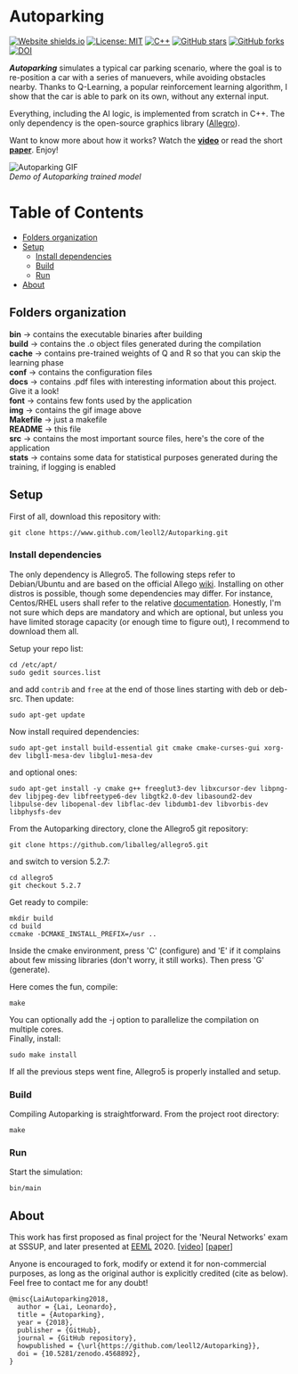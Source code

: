 # Autoparking

 [![Website shields.io](https://img.shields.io/website-up-down-green-red/http/shields.io.svg)](https://leoll2.github.io/Autoparking/)
 [![License: MIT](https://img.shields.io/badge/License-MIT-yellow.svg)](https://opensource.org/licenses/MIT)
 [![C++](https://img.shields.io/badge/C++-blue.svg?style=flat&logo=c++)]()
 [![GitHub stars](https://img.shields.io/github/stars/leoll2/Autoparking.svg?style=social&label=Star&maxAge=2592000)](https://github.com/leoll2/Autoparking/stargazers/)
 [![GitHub forks](https://img.shields.io/github/forks/leoll2/Autoparking.svg?style=social&label=Fork&maxAge=2592000)](https://github.com/leoll2/Autoparking/network/)
 [![DOI](https://zenodo.org/badge/137659116.svg)](https://zenodo.org/badge/latestdoi/137659116)


***Autoparking*** simulates a typical car parking scenario, where the goal is to re-position a car with a series of manuevers, while avoiding obstacles nearby. Thanks to Q-Learning, a popular reinforcement learning algorithm, I show that the car is able to park on its own, without any external input.  

Everything, including the AI logic, is implemented from scratch in C++. The only dependency is the open-source graphics library ([Allegro](https://liballeg.org/)).

Want to know more about how it works? Watch the [**video**](https://www.youtube.com/watch?v=UjPmsWEHtsU) or read the short [**paper**](https://leoll2.github.io/Autoparking/docs/paper_short.pdf). Enjoy!

![Autoparking GIF](img/autoparking.gif)  
*Demo of Autoparking trained model*


Table of Contents
=================

  * [Folders organization](#folders-organization)
  * [Setup](#setup)
     * [Install dependencies](#install-dependencies)
     * [Build](#build)
     * [Run](#run)
  * [About](#about)

## Folders organization

**bin** -> contains the executable binaries after building  
**build** -> contains the .o object files generated during the compilation  
**cache** -> contains pre-trained weights of Q and R so that you can skip the learning phase  
**conf** -> contains the configuration files  
**docs** -> contains .pdf files with interesting information about this project. Give it a look!  
**font** -> contains few fonts used by the application  
**img** -> contains the gif image above  
**Makefile** -> just a makefile  
**README** -> this file  
**src** -> contains the most important source files, here's the core of the application  
**stats** -> contains some data for statistical purposes generated during the training, if logging is enabled  

## Setup

First of all, download this repository with:
```
git clone https://www.github.com/leoll2/Autoparking.git
```

### Install dependencies

The only dependency is Allegro5. The following steps refer to Debian/Ubuntu and are based on the official Allego [wiki](https://wiki.allegro.cc/index.php?title=Install_Allegro5_From_Git/Linux/Debian). Installing on other distros is possible, though some dependencies may differ. For instance, Centos/RHEL users shall refer to the relative [documentation](https://wiki.allegro.cc/index.php?title=Install_Allegro5_From_Git/Linux/Centos).
Honestly, I'm not sure which deps are mandatory and which are optional, but unless you have limited storage capacity (or enough time to figure out), I recommend to download them all.

Setup your repo list:
```
cd /etc/apt/
sudo gedit sources.list
```
and add `contrib` and `free` at the end of those lines starting with deb or deb-src. Then update:

```sudo apt-get update```

Now install required dependencies:
```
sudo apt-get install build-essential git cmake cmake-curses-gui xorg-dev libgl1-mesa-dev libglu1-mesa-dev
```
and optional ones:
```
sudo apt-get install -y cmake g++ freeglut3-dev libxcursor-dev libpng-dev libjpeg-dev libfreetype6-dev libgtk2.0-dev libasound2-dev libpulse-dev libopenal-dev libflac-dev libdumb1-dev libvorbis-dev libphysfs-dev
```

From the Autoparking directory, clone the Allegro5 git repository:
```
git clone https://github.com/liballeg/allegro5.git
```
and switch to version 5.2.7:
```
cd allegro5
git checkout 5.2.7
```
Get ready to compile:
```
mkdir build
cd build
ccmake -DCMAKE_INSTALL_PREFIX=/usr ..
```
Inside the cmake environment, press 'C' (configure) and 'E' if it complains about few missing libraries (don't worry, it still works). Then press 'G' (generate).

Here comes the fun, compile:
```
make
```
You can optionally add the -j option to parallelize the compilation on multiple cores.  
Finally, install:
```
sudo make install
```

If all the previous steps went fine, Allegro5 is properly installed and setup.  

### Build

Compiling Autoparking is straightforward. From the project root directory:
```
make
```

### Run

Start the simulation:
```
bin/main
```

## About

This work has first proposed as final project for the 'Neural Networks' exam at SSSUP, and later presented at [EEML](https://www.eeml.eu/home) 2020. [[video](https://www.youtube.com/watch?v=UjPmsWEHtsU)] [[paper](https://leoll2.github.io/Autoparking/docs/paper_short.pdf)]

Anyone is encouraged to fork, modify or extend it for non-commercial purposes, as long as the original author is explicitly credited (cite as below). Feel free to contact me for any doubt!

```
@misc{LaiAutoparking2018,  
  author = {Lai, Leonardo},  
  title = {Autoparking},  
  year = {2018},  
  publisher = {GitHub},  
  journal = {GitHub repository},  
  howpublished = {\url{https://github.com/leoll2/Autoparking}},  
  doi = {10.5281/zenodo.4568892},
}
```
